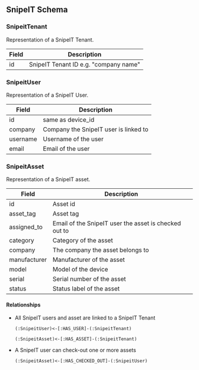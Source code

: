 ## SnipeIT Schema

### SnipeitTenant

Representation of a SnipeIT Tenant.

|Field | Description|
|-------|-------------|
|id | SnipeIT Tenant ID e.g. "company name"|

### SnipeitUser

Representation of a SnipeIT User.

|Field | Description|
|-------|-------------|
|id | same as device_id|
|company | Company the SnipeIT user is linked to|
|username | Username of the user |
|email | Email of the user |

### SnipeitAsset

Representation of a SnipeIT asset.

|Field | Description|
|-------|-------------|
|id | Asset id|
|asset_tag | Asset tag|
|assigned_to | Email of the SnipeIT user the asset is checked out to|
|category | Category of the asset |
|company | The company the asset belongs to |
|manufacturer | Manufacturer of the asset |
|model | Model of the device|
|serial | Serial number of the asset|
|status | Status label of the asset |

#### Relationships

- All SnipeIT users and asset are linked to a SnipeIT Tenant

    ```cypher
    (:SnipeitUser)<-[:HAS_USER]-(:SnipeitTenant)
    ```

    ```cypher
    (:SnipeitAsset)<-[:HAS_ASSET]-(:SnipeitTenant)
    ```

- A SnipeIT user can check-out one or more assets

    ```cypher
    (:SnipeitAsset)<-[:HAS_CHECKED_OUT]-(:SnipeitUser)
    ```
